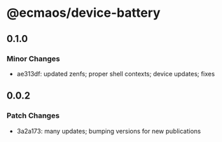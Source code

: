 # @ecmaos/device-battery

## 0.1.0

### Minor Changes

- ae313df: updated zenfs; proper shell contexts; device updates; fixes

## 0.0.2

### Patch Changes

- 3a2a173: many updates; bumping versions for new publications

